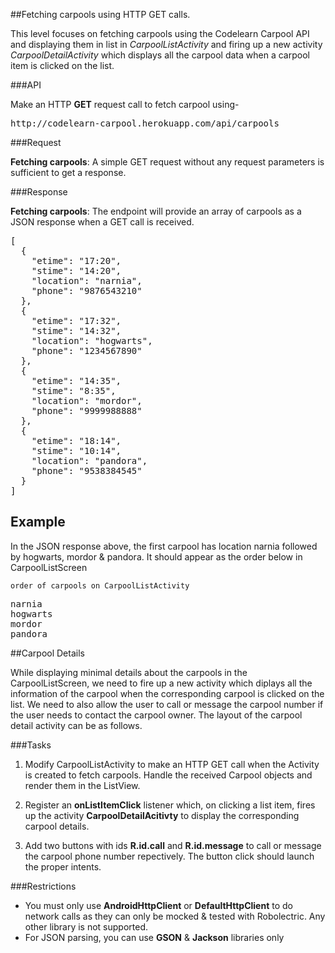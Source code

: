 ##Fetching carpools using HTTP GET calls.

This level focuses on fetching carpools using the Codelearn Carpool API and displaying them in list in *CarpoolListActivity* and firing up a new activity *CarpoolDetailActivity* which displays all the carpool data when a carpool item is clicked on the list.

###API

Make an HTTP **GET** request call to fetch carpool using-
<pre>
http://codelearn-carpool.herokuapp.com/api/carpools
</pre>

###Request

**Fetching carpools**: A simple GET request without any request parameters is sufficient to get a response.

###Response

**Fetching carpools**: The endpoint will provide an array of carpools as a JSON response when a GET call is received.

<pre>
[
  {
    "etime": "17:20",
    "stime": "14:20",
    "location": "narnia",
    "phone": "9876543210"
  },
  {
    "etime": "17:32",
    "stime": "14:32",
    "location": "hogwarts",
    "phone": "1234567890"
  },
  {
    "etime": "14:35",
    "stime": "8:35",
    "location": "mordor",
    "phone": "9999988888"
  },
  {
    "etime": "18:14",
    "stime": "10:14",
    "location": "pandora",
    "phone": "9538384545"
  }
]
</pre>

## Example

In the JSON response above, the first carpool has location narnia followed by hogwarts, mordor & pandora. It should appear as the order below in CarpoolListScreen 

`order of carpools on CarpoolListActivity`
<pre>
narnia
hogwarts
mordor
pandora
</pre>

##Carpool Details

While displaying minimal details about the carpools in the CarpoolListScreen, we need to fire up a new activity which diplays all the information of the carpool when the corresponding carpool is clicked on the list. We need to also allow the user to call or message the carpool number if the user needs to contact the carpool owner. The layout of the carpool detail activity can be as follows.


###Tasks

1. Modify CarpoolListActivity to make an HTTP GET call when the Activity is created to fetch carpools. Handle the received Carpool objects and render them in the ListView.

2. Register an **onListItemClick** listener which, on clicking a list item, fires up the activity **CarpoolDetailAcitivty** to display the corresponding carpool details. 

2. Add two buttons with ids **R.id.call** and **R.id.message** to call or message the carpool phone number repectively. The button click should launch the proper intents. 

###Restrictions
* You must only use **AndroidHttpClient** or **DefaultHttpClient** to do network calls as they can only be mocked & tested with Robolectric. Any other library is not supported.
* For JSON parsing, you can use **GSON** & **Jackson** libraries only
